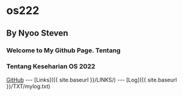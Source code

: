 # os222
## By Nyoo Steven
### Welcome to My Github Page. Tentang 
### Tentang Keseharian OS 2022

[GitHub](https://github.com/bonaventuragal/os222/) --- [Links]({{ site.baseurl }}/LINKS/) --- [Log]({{ site.baseurl }}/TXT/mylog.txt)	
